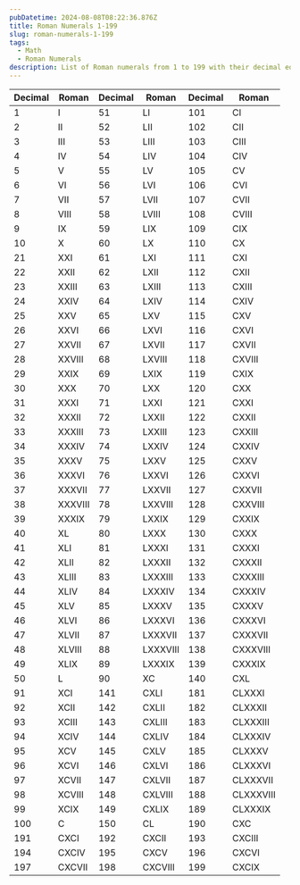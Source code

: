 ```yaml
---
pubDatetime: 2024-08-08T08:22:36.876Z
title: Roman Numerals 1-199
slug: roman-numerals-1-199
tags:
  - Math
  - Roman Numerals
description: List of Roman numerals from 1 to 199 with their decimal equivalents.
---
```


| Decimal | Roman   | Decimal | Roman    | Decimal | Roman     |
| ------- | ------- | ------- | -------- | ------- | --------- |
| 1       | I       | 51      | LI       | 101     | CI        |
| 2       | II      | 52      | LII      | 102     | CII       |
| 3       | III     | 53      | LIII     | 103     | CIII      |
| 4       | IV      | 54      | LIV      | 104     | CIV       |
| 5       | V       | 55      | LV       | 105     | CV        |
| 6       | VI      | 56      | LVI      | 106     | CVI       |
| 7       | VII     | 57      | LVII     | 107     | CVII      |
| 8       | VIII    | 58      | LVIII    | 108     | CVIII     |
| 9       | IX      | 59      | LIX      | 109     | CIX       |
| 10      | X       | 60      | LX       | 110     | CX        |
| 21      | XXI     | 61      | LXI      | 111     | CXI       |
| 22      | XXII    | 62      | LXII     | 112     | CXII      |
| 23      | XXIII   | 63      | LXIII    | 113     | CXIII     |
| 24      | XXIV    | 64      | LXIV     | 114     | CXIV      |
| 25      | XXV     | 65      | LXV      | 115     | CXV       |
| 26      | XXVI    | 66      | LXVI     | 116     | CXVI      |
| 27      | XXVII   | 67      | LXVII    | 117     | CXVII     |
| 28      | XXVIII  | 68      | LXVIII   | 118     | CXVIII    |
| 29      | XXIX    | 69      | LXIX     | 119     | CXIX      |
| 30      | XXX     | 70      | LXX      | 120     | CXX       |
| 31      | XXXI    | 71      | LXXI     | 121     | CXXI      |
| 32      | XXXII   | 72      | LXXII    | 122     | CXXII     |
| 33      | XXXIII  | 73      | LXXIII   | 123     | CXXIII    |
| 34      | XXXIV   | 74      | LXXIV    | 124     | CXXIV     |
| 35      | XXXV    | 75      | LXXV     | 125     | CXXV      |
| 36      | XXXVI   | 76      | LXXVI    | 126     | CXXVI     |
| 37      | XXXVII  | 77      | LXXVII   | 127     | CXXVII    |
| 38      | XXXVIII | 78      | LXXVIII  | 128     | CXXVIII   |
| 39      | XXXIX   | 79      | LXXIX    | 129     | CXXIX     |
| 40      | XL      | 80      | LXXX     | 130     | CXXX      |
| 41      | XLI     | 81      | LXXXI    | 131     | CXXXI     |
| 42      | XLII    | 82      | LXXXII   | 132     | CXXXII    |
| 43      | XLIII   | 83      | LXXXIII  | 133     | CXXXIII   |
| 44      | XLIV    | 84      | LXXXIV   | 134     | CXXXIV    |
| 45      | XLV     | 85      | LXXXV    | 135     | CXXXV     |
| 46      | XLVI    | 86      | LXXXVI   | 136     | CXXXVI    |
| 47      | XLVII   | 87      | LXXXVII  | 137     | CXXXVII   |
| 48      | XLVIII  | 88      | LXXXVIII | 138     | CXXXVIII  |
| 49      | XLIX    | 89      | LXXXIX   | 139     | CXXXIX    |
| 50      | L       | 90      | XC       | 140     | CXL       |
| 91      | XCI     | 141     | CXLI     | 181     | CLXXXI    |
| 92      | XCII    | 142     | CXLII    | 182     | CLXXXII   |
| 93      | XCIII   | 143     | CXLIII   | 183     | CLXXXIII  |
| 94      | XCIV    | 144     | CXLIV    | 184     | CLXXXIV   |
| 95      | XCV     | 145     | CXLV     | 185     | CLXXXV    |
| 96      | XCVI    | 146     | CXLVI    | 186     | CLXXXVI   |
| 97      | XCVII   | 147     | CXLVII   | 187     | CLXXXVII  |
| 98      | XCVIII  | 148     | CXLVIII  | 188     | CLXXXVIII |
| 99      | XCIX    | 149     | CXLIX    | 189     | CLXXXIX   |
| 100     | C       | 150     | CL       | 190     | CXC       |
| 191     | CXCI    | 192     | CXCII    | 193     | CXCIII    |
| 194     | CXCIV   | 195     | CXCV     | 196     | CXCVI     |
| 197     | CXCVII  | 198     | CXCVIII  | 199     | CXCIX     |

